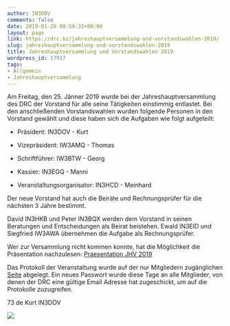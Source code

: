 ```yaml
---
author: IN3DOV
comments: false
date: 2019-01-29 08:59:33+00:00
layout: page
link: https://drc.bz/jahreshauptversammlung-und-vorstandswahlen-2019/
slug: jahreshauptversammlung-und-vorstandswahlen-2019
title: Jahreshauptversammlung und Vorstandswahlen 2019
wordpress_id: 17917
tags:
- Allgemein
- Jahreshauptversammlung
---
```


Am Freitag, den 25. Jänner 2019 wurde bei der Jahreshauptversammlung des DRC der Vorstand für alle seine Tätigkeiten einstimmig entlastet. Bei den anschließenden Vorstandswahlen wurden folgende Personen in den Vorstand gewählt und diese haben sich die Aufgaben wie folgt aufgeteilt:






 	
  * Präsident: IN3DOV - Kurt

 	
  * Vizepräsident: IW3AMQ - Thomas

 	
  * Schriftführer: IW3BTW - Georg

 	
  * Kassier: IN3EGQ - Manni

 	
  * Veranstaltungsorganisator: IN3HCD - Meinhard


Der neue Vorstand hat auch die Beiräte und Rechnungsprüfer für die nächsten 3 Jahre bestimmt.

David IN3HKB und Peter IN3BQX werden dem Vorstand in seinen Beratungen und Entscheidungen als Beirat beistehen. Ewald IN3EID und Siegfried IW3AWA übernehmen die Aufgabe als Rechnungsprüfer.

Wer zur Versammlung nicht kommen konnte, hat die Möglichkeit die Präsentation nachzulesen: [Praesentation JHV 2019](https://drc.bz/wp-content/uploads/2019/01/Praesentation-JHV-2019-modalità-compatibilità.pdf)

Das Protokoll der Veranstaltung wurde auf der nur Mitgliedern zugänglichen [Seite](https://drc.bz/drc-intern/protokolle/) abgelegt. Ein neues Passwort wurde diese Tage an alle Mitglieder, von denen der DRC eine gültige Email Adresse hat zugeschickt, um auf die Protokolle zuzugreifen.

73 de Kurt IN3DOV

![](https://drc.bz/wp-content/uploads/2019/01/IMG_1187_PA-2-1024x716.jpg)


